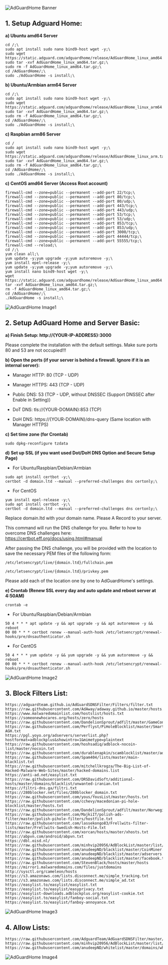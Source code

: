 ![AdGuardHome Banner](/home2.jpg)

## 1. Setup Adguard Home:

**a) Ubuntu amd64 Server**

```Text
cd /;\
sudo apt install sudo nano bind9-host wget -y;\
sudo wget https://static.adguard.com/adguardhome/release/AdGuardHome_linux_amd64.tar.gz;\
sudo tar -xvf AdGuardHome_linux_amd64.tar.gz;\
sudo rm -f AdGuardHome_linux_amd64.tar.gz;\
cd /AdGuardHome/;\
sudo ./AdGuardHome -s install;\
```

**b) Ubuntu/Armbian arm64 Server**

```Text
cd /;\
sudo apt install sudo nano bind9-host wget -y;\
sudo wget https://static.adguard.com/adguardhome/release/AdGuardHome_linux_arm64.tar.gz;\
sudo tar -xvf AdGuardHome_linux_amd64.tar.gz;\
sudo rm -f AdGuardHome_linux_amd64.tar.gz;\
cd /AdGuardHome/;\
sudo ./AdGuardHome -s install;\
```

**c) Raspbian arm86 Server**

```Text
cd /
sudo apt install sudo nano bind9-host wget -y;\
sudo wget https://static.adguard.com/adguardhome/release/AdGuardHome_linux_arm.tar.gz;\
sudo tar -xvf AdGuardHome_linux_amd64.tar.gz;\
sudo rm -f AdGuardHome_linux_amd64.tar.gz;\
cd /AdGuardHome/;\
sudo ./AdGuardHome -s install;\
```

**c) CentOS amd64 Server (Access Root account)**

```Text
firewall-cmd --zone=public --permanent --add-port 22/tcp;\
firewall-cmd --zone=public --permanent --add-port 80/tcp;\
firewall-cmd --zone=public --permanent --add-port 80/udp;\
firewall-cmd --zone=public --permanent --add-port 443/tcp;\
firewall-cmd --zone=public --permanent --add-port 443/udp;\
firewall-cmd --zone=public --permanent --add-port 53/tcp;\
firewall-cmd --zone=public --permanent --add-port 53/udp;\
firewall-cmd --zone=public --permanent --add-port 853/tcp;\
firewall-cmd --zone=public --permanent --add-port 853/udp;\
firewall-cmd --zone=public --permanent --add-port 3000/tcp;\
firewall-cmd --zone=public --permanent --add-port 44444/tcp;\
firewall-cmd --zone=public --permanent --add-port 55555/tcp;\
firewall-cmd --reload;\
cd /;\
yum clean all;\
yum update -y;yum upgrade -y;yum autoremove -y;\
yum install epel-release -y;\
yum update -y;yum upgrade -y;yum autoremove -y;\
yum install nano bind9-host wget -y;\
wget https://static.adguard.com/adguardhome/release/AdGuardHome_linux_amd64.tar.gz;\
tar -xvf AdGuardHome_linux_amd64.tar.gz;\
rm -f AdGuardHome_linux_amd64.tar.gz;\
cd /AdGuardHome/;\
./AdGuardHome -s install;\
```

![AdGuardHome Image1](/home1.png)

## 2. Setup AdGuard Home and Server Basic:

**a) Finish Setup: http://{YOUR-IP-ADDRESS}:3000**

Please complete the installation with the default settings. Make sure ports 80 and 53 are not occupied!!!

**b) Open the ports (if your server is behind a firewall. Ignore if it is an internal server):**

- Manager HTTP: 80 (TCP - UDP)

- Manager HTTPS: 443 (TCP - UDP)

- Public DNS: 53 (TCP - UDP, without DNSSEC (Support DNSSEC after Enable in Setting))

- DoT DNS: tls://{YOUR-DOMAIN}:853 (TCP)

- DoH DNS: https://{YOUR-DOMAIN}/dns-query (Same location with Manager HTTPS)

**c) Set time zone (for Crontab)**

```Text
sudo dpkg-reconfigure tzdata
```

**d) Set up SSL (if you want used Dot/DoH DNS Option and Secure Setup Page)**

- For Ubuntu/Raspbian/Debian/Armbian

```Text
sudo apt install certbot -y;\
certbot -d domain.ltd --manual --preferred-challenges dns certonly;\
```

- For CentOS

```Text
yum install epel-release -y;\
sudo apt install certbot -y;\
certbot -d domain.ltd --manual --preferred-challenges dns certonly;\
```

Replace domain.ltd with your domain name. Please A Record to your server.

This command will run the DNS challenge for you. Refer to how to overcome DNS challenges here: https://certbot.eff.org/docs/using.html#manual

After passing the DNS challenge, you will be provided with the location to save the necessary PEM files of the following form:

```Text
/etc/letsencrypt/live/{domain.ltd}/fullchain.pem

/etc/letsencrypt/live/{domain.ltd}/privkey.pem
```

Please add each of the location one by one to AdGuardHome's settings.

**e) Crontab (Renew SSL every day and auto update and reboot server at 4:50AM)**

```Text
crontab -e
```

- For Ubuntu/Raspbian/Debian/Armbian

```Text
50 4 * * * apt update -y && apt upgrade -y && apt autoremove -y && reboot
00 00 * * * certbot renew --manual-auth-hook /etc/letsencrypt/renewal-hooks/pre/dnsauthenticator.sh
```

- For CentOS

```Text
50 4 * * * yum update -y && yum upgrade -y && yum autoremove -y && reboot
00 00 * * * certbot renew --manual-auth-hook /etc/letsencrypt/renewal-hooks/pre/dnsauthenticator.sh
```

![AdGuardHome Image2](/bg.jpg)

## 3. Block Filters List:

```Text
https://adguardteam.github.io/AdGuardSDNSFilter/Filters/filter.txt
https://raw.githubusercontent.com/AdAway/adaway.github.io/master/hosts.txt
https://www.malwaredomainlist.com/hostslist/hosts.txt
https://someonewhocares.org/hosts/zero/hosts
https://raw.githubusercontent.com/DandelionSprout/adfilt/master/GameConsoleAdblockList.txt
https://raw.githubusercontent.com/Perflyst/PiHoleBlocklist/master/SmartTV-AGH.txt
https://pgl.yoyo.org/adservers/serverlist.php?hostformat=adblockplus&showintro=1&mimetype=plaintext
https://raw.githubusercontent.com/hoshsadiq/adblock-nocoin-list/master/nocoin.txt
https://raw.githubusercontent.com/durablenapkin/scamblocklist/master/adguard.txt
https://raw.githubusercontent.com/Spam404/lists/master/main-blacklist.txt
https://raw.githubusercontent.com/mitchellkrogza/The-Big-List-of-Hacked-Malware-Web-Sites/master/hacked-domains.list
https://anti-ad.net/easylist.txt
https://raw.githubusercontent.com/DRSDavidSoft/additional-hosts/master/domains/blacklist/unwanted-iranian.txt
https://filtri-dns.ga/filtri.txt
https://280blocker.net/files/280blocker_domain.txt
https://raw.githubusercontent.com/yous/YousList/master/hosts.txt
https://raw.githubusercontent.com/cchevy/macedonian-pi-hole-blocklist/master/hosts.txt
https://raw.githubusercontent.com/DandelionSprout/adfilt/master/NorwegianExperimentalList%20alternate%20versions/NordicFiltersAdGuardHome.txt
https://raw.githubusercontent.com/MajkiIT/polish-ads-filter/master/polish-pihole-filters/hostfile.txt
https://raw.githubusercontent.com/lassekongo83/Frellwits-filter-lists/master/Frellwits-Swedish-Hosts-File.txt
https://raw.githubusercontent.com/xorcan/hosts/master/xhosts.txt
https://abpvn.com/android/abpvn.txt
https://dbl.oisd.nl/
https://raw.githubusercontent.com/minhvip20956/AdBlockList/master/list/block.txt
https://raw.githubusercontent.com/anudeepND/blacklist/master/CoinMiner.txt
https://raw.githubusercontent.com/anudeepND/blacklist/master/adservers.txt
https://raw.githubusercontent.com/anudeepND/blacklist/master/facebook.txt
https://raw.githubusercontent.com/StevenBlack/hosts/master/hosts
https://mirror1.malwaredomains.com/files/justdomains
http://sysctl.org/cameleon/hosts
https://s3.amazonaws.com/lists.disconnect.me/simple_tracking.txt
https://s3.amazonaws.com/lists.disconnect.me/simple_ad.txt
https://easylist.to/easylist/easylist.txt
https://easylist.to/easylist/easyprivacy.txt
https://easylist-downloads.adblockplus.org/easylist-cookie.txt
https://easylist.to/easylist/fanboy-social.txt
https://easylist.to/easylist/fanboy-annoyance.txt
```

![AdGuardHome Image3](/home3.jpg)

## 4. Allow Lists:

```Text
https://raw.githubusercontent.com/AdguardTeam/AdGuardSDNSFilter/master/Filters/exclusions.txt
https://raw.githubusercontent.com/minhvip20956/AdBlockList/master/list/allow.txt
https://raw.githubusercontent.com/anudeepND/whitelist/master/domains/whitelist.txt
```

![AdGuardHome Image4](/deve.png)
